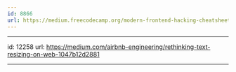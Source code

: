```yaml
---
id: 8866
url: https://medium.freecodecamp.org/modern-frontend-hacking-cheatsheets-df9c2566c72a
---
```


---
id: 12258
url: https://medium.com/airbnb-engineering/rethinking-text-resizing-on-web-1047b12d2881

---
